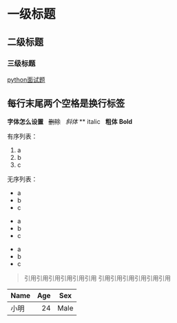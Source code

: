 # 一级标题
## 二级标题
### 三级标题

[python面试题](https://github.com/taizilongxu/interview_python)  
## 每行末尾两个空格是换行标签
**字体怎么设置**  
~~删除~~  
_斜体_ ** italic  
**粗体** __Bold__  


有序列表：
1. a
2. b
3. c

无序列表：
* a
* b
* c
+ a
+ b
+ c
- a
- b
- c

> 引用引用引用引用引用引用
> 引用引用引用引用引用引用

|Name|Age|Sex|
|--|--:|:--:|
|小明|24|Male|

